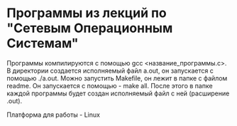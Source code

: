 # Программы из лекций по "Сетевым Операционным Системам"
Программы компилируются с помощью gcc <название_программы.c>. В директории создается исполняемый файл a.out, он запускается с помощью ./a.out. Можно запустить Makefile, он лежит в папке с файлом readme. Он запускается с помощью - make all. После этого в папке каждой программы будет создан исполняемый файл с ней (расширение .out).

Платформа для работы - Linux

